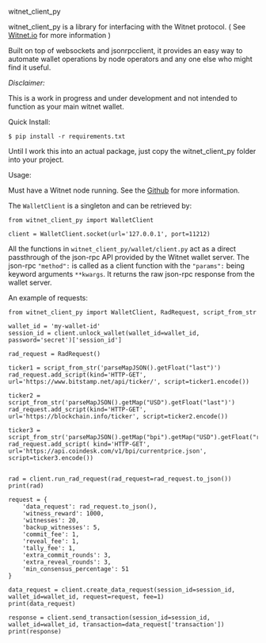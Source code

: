 witnet_client_py



witnet_client_py is a library for interfacing with the Witnet protocol. ( See [Witnet.io](https://witnet.io/) for more information )





Built on top of websockets and jsonrpcclient, it provides an easy way to automate wallet operations by node operators and any one else who might find it useful.



*Disclaimer:*

This is a work in progress and under development and not intended to function as your main witnet wallet.





Quick Install:

```
$ pip install -r requirements.txt
```



Until I work this into an actual package, just copy the witnet_client_py folder into your project.



Usage:

Must have a Witnet node running. See the [Github](https://github.com/witnet) for more information. 



The `WalletClient` is a singleton and can be retrieved by:

```
from witnet_client_py import WalletClient

client = WalletClient.socket(url='127.0.0.1', port=11212)

```

 

All the functions in `witnet_client_py/wallet/client.py` act as a direct passthrough of the json-rpc API provided by the Witnet wallet server. The json-rpc `"method":` is called as a client function with the `"params":` being keyword arguments `**kwargs`. It returns the raw json-rpc response from the wallet server.

An example of requests:

```
from witnet_client_py import WalletClient, RadRequest, script_from_str

wallet_id = 'my-wallet-id'
session_id = client.unlock_wallet(wallet_id=wallet_id, password='secret')['session_id']

rad_request = RadRequest()

ticker1 = script_from_str('parseMapJSON().getFloat("last")')
rad_request.add_script(kind='HTTP-GET', url='https://www.bitstamp.net/api/ticker/', script=ticker1.encode())

ticker2 = script_from_str('parseMapJSON().getMap("USD").getFloat("last")')
rad_request.add_script(kind='HTTP-GET', url='https://blockchain.info/ticker', script=ticker2.encode())

ticker3 = script_from_str('parseMapJSON().getMap("bpi").getMap("USD").getFloat("rate_float")')
rad_request.add_script( kind='HTTP-GET', url='https://api.coindesk.com/v1/bpi/currentprice.json', script=ticker3.encode())


rad = client.run_rad_request(rad_request=rad_request.to_json())
print(rad)

request = {
    'data_request': rad_request.to_json(),
    'witness_reward': 1000,
    'witnesses': 20,
    'backup_witnesses': 5,
    'commit_fee': 1,
    'reveal_fee': 1,
    'tally_fee': 1,
    'extra_commit_rounds': 3,
    'extra_reveal_rounds': 3,
    'min_consensus_percentage': 51
}

data_request = client.create_data_request(session_id=session_id, wallet_id=wallet_id, request=request, fee=1)
print(data_request)

response = client.send_transaction(session_id=session_id, wallet_id=wallet_id, transaction=data_request['transaction'])
print(response)







```


